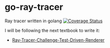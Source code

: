 # go-ray-tracer
Ray tracer written in golang [![Coverage Status](https://coveralls.io/repos/github/RDelg/go-ray-tracer/badge.svg?branch=dev)](https://coveralls.io/github/RDelg/go-ray-tracer?branch=dev)

I will be following the next textbook to write it:
 * [Ray-Tracer-Challenge-Test-Driven-Renderer](https://pragprog.com/titles/jbtracer/the-ray-tracer-challenge/)
